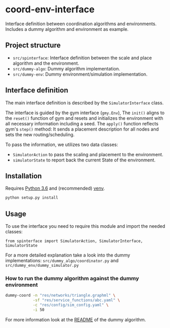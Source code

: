 # coord-env-interface
Interface definition between coordination algorithms and environments. Includes a dummy algorithm and environment as example.

## Project structure

* `src/spinterface`: Interface definition between the scale and place algorithm and the environment.
* `src/dummy-algo`: Dummy algorithm implementation.
* `src/dummy-env`: Dummy environment/simulation implementation.

## Interface definition

The main interface definition is described by the `SimulatorInterface` class.

The interface is guided by the gym interface (`gmy.Env`),
The `init()` aligns to the `reset()` function of gym and resets and
initializes the environment with all necessary information including a seed.
The `apply()` function reflects gym's `step()` method:
It sends a placement description for all nodes and
sets the new routing/scheduling.

To pass the information, we utilizes two data classes:
* `SimulatorAction` to pass the scaling and placement to the environment.
* `simulatorState` to report back the current State of the environment.

## Installation

Requires [Python 3.6](https://www.python.org/downloads/release/) and (recommended) [venv](https://docs.python.org/3/library/venv.html).

```bash
python setup.py install
```

## Usage

To use the interface you need to require this module and import the needed classes:

`from spinterface import SimulatorAction, SimulatorInterface, SimulatorState`

For a more detailed explanation take a look into the dummy implementations:
`src/dummy_algo/coordinator.py` and `src/dummy_env/dummy_simulator.py`

### How to run the dummy algorithm against the dummy environment

```bash
dummy-coord -n "res/networks/triangle.graphml" \
            -sf "res/service_functions/abc.yaml" \
            -c "res/config/sim_config.yaml" \
            -i 50
```
For more information look at the [README](src/dummy_algo/README.md) of the dummy algorithm.